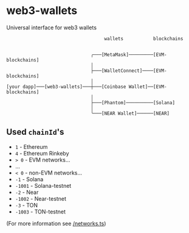 # web3-wallets

Universal interface for web3 wallets

```
                                    wallets           blockchains


                               ╭───[MetaMask]─────────[EVM-blockchains]
                               │
                               ├───[WalletConnect]────[EVM-blockchains]
                               │
[your dapp]───[web3-wallets]───┼───[Coinbase Wallet]──[EVM-blockchains]
                               │
                               ├───[Phantom]──────────[Solana]
                               │
                               ╰───[NEAR Wallet]──────[NEAR]

```

## Used `chainId`'s

- `1` - Ethereum
- `4` - Ethereum Rinkeby
- `> 0` - EVM networks...
- ...
- `< 0` - non-EVM networks...
- `-1` - Solana
- `-1001` - Solana-testnet
- `-2` - Near
- `-1002` - Near-testnet
- `-3` - TON
- `-1003` - TON-testnet

(For more information see [/networks.ts](/networks.ts))
